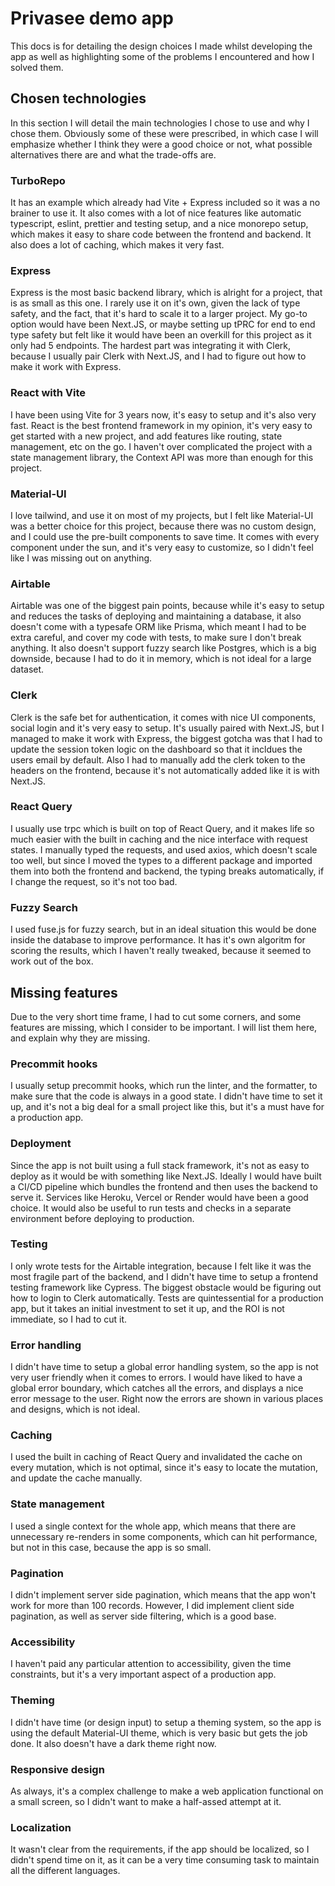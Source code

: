 # Privasee demo app

This docs is for detailing the design choices I made whilst developing the app as well as highlighting some of the problems I encountered and how I solved them.

## Chosen technologies

In this section I will detail the main technologies I chose to use and why I chose them. Obviously some of these were prescribed, in which case I will emphasize whether I think they were a good choice or not, what possible alternatives there are and what the trade-offs are.

### TurboRepo

It has an example which already had Vite + Express included so it was a no brainer to use it. It also comes with a lot of nice features like automatic typescript, eslint, prettier and testing setup, and a nice monorepo setup, which makes it easy to share code between the frontend and backend. It also does a lot of caching, which makes it very fast.

### Express

Express is the most basic backend library, which is alright for a project, that is as small as this one. I rarely use it on it's own, given the lack of type safety, and the fact, that it's hard to scale it to a larger project. My go-to option would have been Next.JS, or maybe setting up tPRC for end to end type safety but felt like it would have been an overkill for this project as it only had 5 endpoints. The hardest part was integrating it with Clerk, because I usually pair Clerk with Next.JS, and I had to figure out how to make it work with Express.

### React with Vite

I have been using Vite for 3 years now, it's easy to setup and it's also very fast. React is the best frontend framework in my opinion, it's very easy to get started with a new project, and add features like routing, state management, etc on the go. I haven't over complicated the project with a state management library, the Context API was more than enough for this project.

### Material-UI

I love tailwind, and use it on most of my projects, but I felt like Material-UI was a better choice for this project, because there was no custom design, and I could use the pre-built components to save time. It comes with every component under the sun, and it's very easy to customize, so I didn't feel like I was missing out on anything.

### Airtable

Airtable was one of the biggest pain points, because while it's easy to setup and reduces the tasks of deploying and maintaining a database, it also doesn't come with a typesafe ORM like Prisma, which meant I had to be extra careful, and cover my code with tests, to make sure I don't break anything. It also doesn't support fuzzy search like Postgres, which is a big downside, because I had to do it in memory, which is not ideal for a large dataset.

### Clerk

Clerk is the safe bet for authentication, it comes with nice UI components, social login and it's very easy to setup. It's usually paired with Next.JS, but I managed to make it work with Express, the biggest gotcha was that I had to update the session token logic on the dashboard so that it incldues the users email by default. Also I had to manually add the clerk token to the headers on the frontend, because it's not automatically added like it is with Next.JS.

### React Query

I usually use trpc which is built on top of React Query, and it makes life so much easier with the built in caching and the nice interface with request states. I manually typed the requests, and used axios, which doesn't scale too well, but since I moved the types to a different package and imported them into both the frontend and backend, the typing breaks automatically, if I change the request, so it's not too bad.

### Fuzzy Search

I used fuse.js for fuzzy search, but in an ideal situation this would be done inside the database to improve performance. It has it's own algoritm for scoring the results, which I haven't really tweaked, because it seemed to work out of the box.

## Missing features

Due to the very short time frame, I had to cut some corners, and some features are missing, which I consider to be important. I will list them here, and explain why they are missing.

### Precommit hooks

I usually setup precommit hooks, which run the linter, and the formatter, to make sure that the code is always in a good state. I didn't have time to set it up, and it's not a big deal for a small project like this, but it's a must have for a production app.

### Deployment

Since the app is not built using a full stack framework, it's not as easy to deploy as it would be with something like Next.JS. Ideally I would have built a CI/CD pipeline which bundles the frontend and then uses the backend to serve it. Services like Heroku, Vercel or Render would have been a good choice. It would also be useful to run tests and checks in a separate environment before deploying to production.

### Testing

I only wrote tests for the Airtable integration, because I felt like it was the most fragile part of the backend, and I didn't have time to setup a frontend testing framework like Cypress. The biggest obstacle would be figuring out how to login to Clerk automatically. Tests are quintessential for a production app, but it takes an initial investment to set it up, and the ROI is not immediate, so I had to cut it.

### Error handling

I didn't have time to setup a global error handling system, so the app is not very user friendly when it comes to errors. I would have liked to have a global error boundary, which catches all the errors, and displays a nice error message to the user. Right now the errors are shown in various places and designs, which is not ideal.

### Caching

I used the built in caching of React Query and invalidated the cache on every mutation, which is not optimal, since it's easy to locate the mutation, and update the cache manually.

### State management

I used a single context for the whole app, which means that there are unnecessary re-renders in some components, which can hit performance, but not in this case, because the app is so small.

### Pagination

I didn't implement server side pagination, which means that the app won't work for more than 100 records. However, I did implement client side pagination, as well as server side filtering, which is a good base.

### Accessibility

I haven't paid any particular attention to accessibility, given the time constraints, but it's a very important aspect of a production app.

### Theming

I didn't have time (or design input) to setup a theming system, so the app is using the default Material-UI theme, which is very basic but gets the job done. It also doesn't have a dark theme right now.

### Responsive design

As always, it's a complex challenge to make a web application functional on a small screen, so I didn't want to make a half-assed attempt at it.

### Localization

It wasn't clear from the requirements, if the app should be localized, so I didn't spend time on it, as it can be a very time consuming task to maintain all the different languages.
